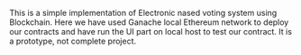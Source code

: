 This is a simple implementation of Electronic nased voting system using Blockchain.
Here we have used Ganache local Ethereum network to deploy our contracts and have run the UI part on local host to test our contract.
It is a prototype, not complete project.
